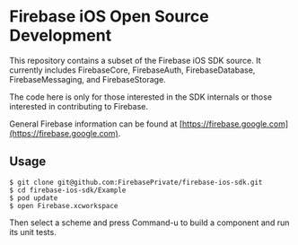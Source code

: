 # Firebase iOS Open Source Development

This repository contains a subset of the Firebase iOS SDK source. It currently
includes FirebaseCore, FirebaseAuth, FirebaseDatabase, FirebaseMessaging, and
FirebaseStorage.

The code here is only for those interested in the SDK internals or those
interested in contributing to Firebase.

General Firebase information can be found at [https://firebase.google.com](https://firebase.google.com).

## Usage

```
$ git clone git@github.com:FirebasePrivate/firebase-ios-sdk.git
$ cd firebase-ios-sdk/Example
$ pod update
$ open Firebase.xcworkspace
```
Then select a scheme and press Command-u to build a component and run its unit tests.
